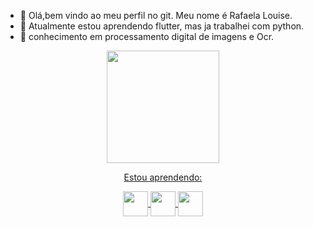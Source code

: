 - 👋 Olá,bem vindo ao meu perfil no git. Meu nome é Rafaela Louise.
- 🌱 Atualmente estou aprendendo flutter, mas ja trabalhei com python.
- 💞️ conhecimento em processamento digital de imagens e Ocr.
        



<div align="center">
<a href="https://github.com/rraaffaa98">
<img height="180em" src="https://github-readme-stats.vercel.app/api/top-langs/?username=rraaffaa98&layout=compact&langs_count=7&theme=tokyonight"/>

Estou aprendendo:

<img align="center" src="https://cdn.jsdelivr.net/gh/devicons/devicon/icons/dart/dart-original.svg" width="40" height="40"/>  <img align="center" src="https://cdn.jsdelivr.net/gh/devicons/devicon/icons/flutter/flutter-original.svg" width="40" height="40"/> <img align="center" src="https://cdn.jsdelivr.net/gh/devicons/devicon/icons/python/python-original.svg" width="40" height="40"/>



<!---
rraaffaa98/rraaffaa98 is a ✨ special ✨ repository because its `README.md` (this file) appears on your GitHub profile.
You can click the Preview link to take a look at your changes.
--->
